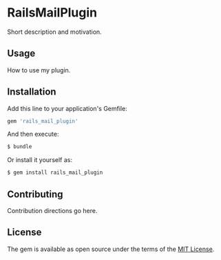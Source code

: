 # RailsMailPlugin
Short description and motivation.

## Usage
How to use my plugin.

## Installation
Add this line to your application's Gemfile:

```ruby
gem 'rails_mail_plugin'
```

And then execute:
```bash
$ bundle
```

Or install it yourself as:
```bash
$ gem install rails_mail_plugin
```

## Contributing
Contribution directions go here.

## License
The gem is available as open source under the terms of the [MIT License](http://opensource.org/licenses/MIT).
